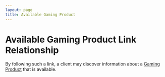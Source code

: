 ```yaml
---
layout: page
title: Available Gaming Product
---
```

# Available Gaming Product Link Relationship
By following such a link, a client may discover information about a [Gaming Product](../concepts/gaming-product) that is available.
